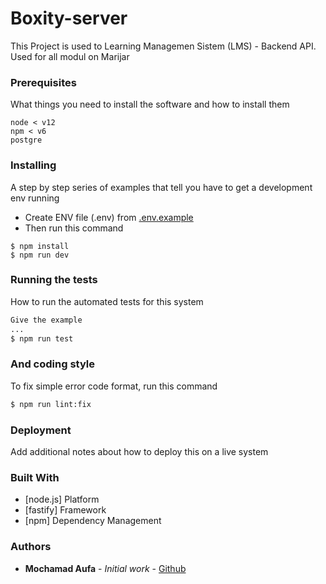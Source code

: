 # Boxity-server

This Project is used to Learning Managemen Sistem (LMS) - Backend API. Used for all modul on Marijar

### Prerequisites

What things you need to install the software and how to install them

```
node < v12
npm < v6
postgre
```

### Installing

A step by step series of examples that tell you have to get a development env running

- Create ENV file (.env) from [.env.example](.env.example) 
- Then run this command
```
$ npm install
$ npm run dev
```

### Running the tests

How to run the automated tests for this system
```sh
Give the example
...
$ npm run test
```

### And coding style

To fix simple error code format, run this command
```sh
$ npm run lint:fix
```

### Deployment

Add additional notes about how to deploy this on a live system

### Built With

* [node.js] Platform
* [fastify] Framework
* [npm] Dependency Management

### Authors

* **Mochamad Aufa** - *Initial work* - [Github](https://github.com/mad-af)
